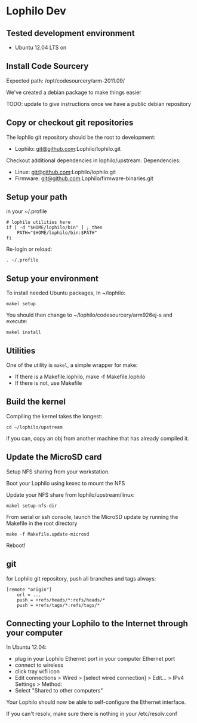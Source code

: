 # Lophilo Dev

## Tested development environment

* Ubuntu 12.04 LTS on 

## Install Code Sourcery 

Expected path: /opt/codesourcery/arm-2011.09/

We've created a debian package to make things easier

TODO: update to give instructions once we have a public debian repository

## Copy or checkout git repositories

The lophilo git repository should be the root to development:

* Lophilo: git@github.com:Lophilo/lophilo.git

Checkout additional dependencies in lophilo/upstream. Dependencies:

* Linux: git@github.com:Lophilo/lophilo.git
* Firmware: git@github.com:Lophilo/firmware-binaries.git

## Setup your path

in your ~/.profile

	# lophilo utilities here
	if [ -d "$HOME/lophilo/bin" ] ; then
		PATH="$HOME/lophilo/bin:$PATH"
	fi

Re-login or reload:

	. ~/.profile

## Setup your environment

To install needed Ubuntu packages, In ~/lophilo:
	
	makel setup

You should then change to ~/lophilo/codesourcery/arm926ej-s and execute:

	makel install

## Utilities

One of the utility is `makel`, a simple wrapper for make:

* If there is a Makefile.lophilo, make -f Makefile.lophilo
* If there is not, use Makefile

## Build the kernel

Compiling the kernel takes the longest:

	cd ~/lophilo/upstream

if you can, copy an obj from another machine that has already compiled it.

## Update the MicroSD card

Setup NFS sharing from your workstation.

Boot your Lophilo using kexec to mount the NFS

Update your NFS share from lophilo/upstream/linux:

	makel setup-nfs-dir

From serial or ssh console, launch the MicroSD update by running the Makefile in the root directory
	
	make -f Makefile.update-microsd

Reboot!

## git

for Lophilo git repository, push all branches and tags always:

	[remote "origin"]
	    url = ...
        push = +refs/heads/*:refs/heads/*
        push = +refs/tags/*:refs/tags/*

## Connecting your Lophilo to the Internet through your computer

In Ubuntu 12.04:

* plug in your Lophilo Ethernet port in your computer Ethernet port
* connect to wireless
* click tray wifi icon
* Edit connections > Wired > [select wired connection] > Edit... > IPv4 Settings > Method:
* Select "Shared to other computers"

Your Lophilo should now be able to self-configure the Ethernet interface.

If you can't resolv, make sure there is nothing in your /etc/resolv.conf